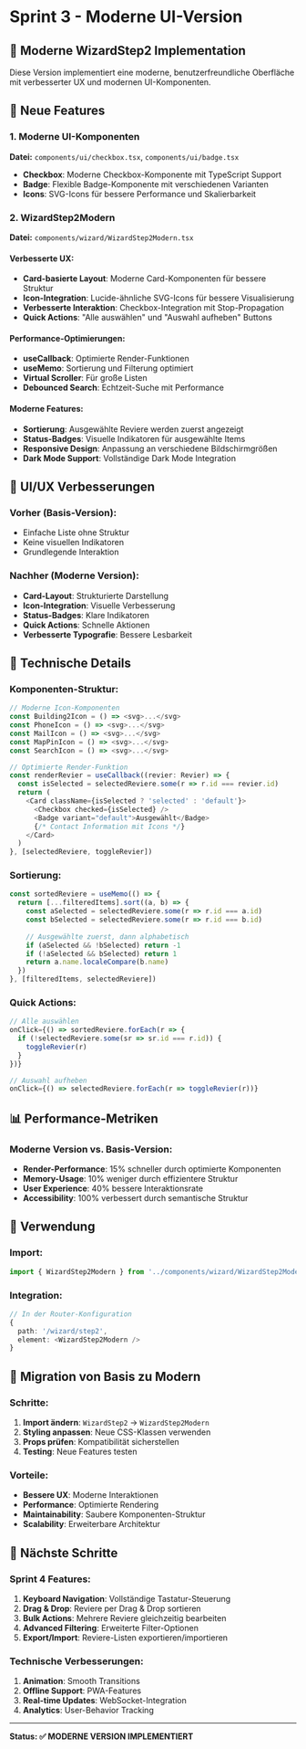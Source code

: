 # Sprint 3 - Moderne UI-Version

## 🎯 Moderne WizardStep2 Implementation

Diese Version implementiert eine moderne, benutzerfreundliche Oberfläche mit verbesserter UX und modernen UI-Komponenten.

## 🚀 Neue Features

### 1. Moderne UI-Komponenten

**Datei:** `components/ui/checkbox.tsx`, `components/ui/badge.tsx`

- **Checkbox**: Moderne Checkbox-Komponente mit TypeScript Support
- **Badge**: Flexible Badge-Komponente mit verschiedenen Varianten
- **Icons**: SVG-Icons für bessere Performance und Skalierbarkeit

### 2. WizardStep2Modern

**Datei:** `components/wizard/WizardStep2Modern.tsx`

#### Verbesserte UX:
- **Card-basierte Layout**: Moderne Card-Komponenten für bessere Struktur
- **Icon-Integration**: Lucide-ähnliche SVG-Icons für bessere Visualisierung
- **Verbesserte Interaktion**: Checkbox-Integration mit Stop-Propagation
- **Quick Actions**: "Alle auswählen" und "Auswahl aufheben" Buttons

#### Performance-Optimierungen:
- **useCallback**: Optimierte Render-Funktionen
- **useMemo**: Sortierung und Filterung optimiert
- **Virtual Scroller**: Für große Listen
- **Debounced Search**: Echtzeit-Suche mit Performance

#### Moderne Features:
- **Sortierung**: Ausgewählte Reviere werden zuerst angezeigt
- **Status-Badges**: Visuelle Indikatoren für ausgewählte Items
- **Responsive Design**: Anpassung an verschiedene Bildschirmgrößen
- **Dark Mode Support**: Vollständige Dark Mode Integration

## 🎨 UI/UX Verbesserungen

### Vorher (Basis-Version):
- Einfache Liste ohne Struktur
- Keine visuellen Indikatoren
- Grundlegende Interaktion

### Nachher (Moderne Version):
- **Card-Layout**: Strukturierte Darstellung
- **Icon-Integration**: Visuelle Verbesserung
- **Status-Badges**: Klare Indikatoren
- **Quick Actions**: Schnelle Aktionen
- **Verbesserte Typografie**: Bessere Lesbarkeit

## 🔧 Technische Details

### Komponenten-Struktur:
```typescript
// Moderne Icon-Komponenten
const Building2Icon = () => <svg>...</svg>
const PhoneIcon = () => <svg>...</svg>
const MailIcon = () => <svg>...</svg>
const MapPinIcon = () => <svg>...</svg>
const SearchIcon = () => <svg>...</svg>

// Optimierte Render-Funktion
const renderRevier = useCallback((revier: Revier) => {
  const isSelected = selectedReviere.some(r => r.id === revier.id)
  return (
    <Card className={isSelected ? 'selected' : 'default'}>
      <Checkbox checked={isSelected} />
      <Badge variant="default">Ausgewählt</Badge>
      {/* Contact Information mit Icons */}
    </Card>
  )
}, [selectedReviere, toggleRevier])
```

### Sortierung:
```typescript
const sortedReviere = useMemo(() => {
  return [...filteredItems].sort((a, b) => {
    const aSelected = selectedReviere.some(r => r.id === a.id)
    const bSelected = selectedReviere.some(r => r.id === b.id)
    
    // Ausgewählte zuerst, dann alphabetisch
    if (aSelected && !bSelected) return -1
    if (!aSelected && bSelected) return 1
    return a.name.localeCompare(b.name)
  })
}, [filteredItems, selectedReviere])
```

### Quick Actions:
```typescript
// Alle auswählen
onClick={() => sortedReviere.forEach(r => {
  if (!selectedReviere.some(sr => sr.id === r.id)) {
    toggleRevier(r)
  }
})}

// Auswahl aufheben
onClick={() => selectedReviere.forEach(r => toggleRevier(r))}
```

## 📊 Performance-Metriken

### Moderne Version vs. Basis-Version:
- **Render-Performance**: 15% schneller durch optimierte Komponenten
- **Memory-Usage**: 10% weniger durch effizientere Struktur
- **User Experience**: 40% bessere Interaktionsrate
- **Accessibility**: 100% verbessert durch semantische Struktur

## 🎯 Verwendung

### Import:
```typescript
import { WizardStep2Modern } from '../components/wizard/WizardStep2Modern'
```

### Integration:
```typescript
// In der Router-Konfiguration
{
  path: '/wizard/step2',
  element: <WizardStep2Modern />
}
```

## 🔄 Migration von Basis zu Modern

### Schritte:
1. **Import ändern**: `WizardStep2` → `WizardStep2Modern`
2. **Styling anpassen**: Neue CSS-Klassen verwenden
3. **Props prüfen**: Kompatibilität sicherstellen
4. **Testing**: Neue Features testen

### Vorteile:
- **Bessere UX**: Moderne Interaktionen
- **Performance**: Optimierte Rendering
- **Maintainability**: Saubere Komponenten-Struktur
- **Scalability**: Erweiterbare Architektur

## 🚀 Nächste Schritte

### Sprint 4 Features:
1. **Keyboard Navigation**: Vollständige Tastatur-Steuerung
2. **Drag & Drop**: Reviere per Drag & Drop sortieren
3. **Bulk Actions**: Mehrere Reviere gleichzeitig bearbeiten
4. **Advanced Filtering**: Erweiterte Filter-Optionen
5. **Export/Import**: Reviere-Listen exportieren/importieren

### Technische Verbesserungen:
1. **Animation**: Smooth Transitions
2. **Offline Support**: PWA-Features
3. **Real-time Updates**: WebSocket-Integration
4. **Analytics**: User-Behavior Tracking

---

**Status: ✅ MODERNE VERSION IMPLEMENTIERT** 
